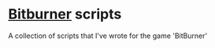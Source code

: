 # [Bitburner](https://bitburner-official.github.io/) scripts
A collection of scripts that I've wrote for the game 'BitBurner'
